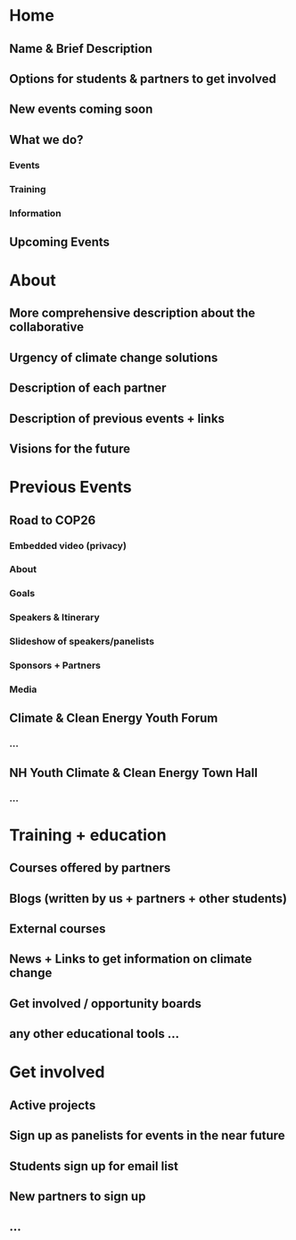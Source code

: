 # Home
## Name & Brief Description
## Options for students & partners to get involved
## New events coming soon
## What we do?
### Events
### Training
### Information
## Upcoming Events

# About
## More comprehensive description about the collaborative
## Urgency of climate change solutions
## Description of each partner
## Description of previous events + links
## Visions for the future

# Previous Events
## Road to COP26
### Embedded video (privacy)
### About
### Goals
### Speakers & Itinerary
### Slideshow of speakers/panelists
### Sponsors + Partners
### Media
## Climate & Clean Energy Youth Forum
### ...
## NH Youth Climate & Clean Energy Town Hall
### ... 

# Training + education
## Courses offered by partners
## Blogs (written by us + partners + other students)
## External courses
## News + Links to get information on climate change
## Get involved / opportunity boards
## any other educational tools ...

# Get involved
## Active projects
## Sign up as panelists for events in the near future
## Students sign up for email list
## New partners to sign up
## ...